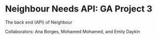 # Neighbour Needs API: GA Project 3
The back end (API) of Neighbour

Collaborators:
Ana Borges, Mohamed Mohamed, and Emily Daykin